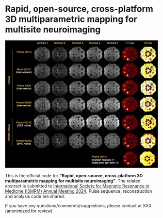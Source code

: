 # Rapid, open-source, cross-platform 3D multiparametric mapping for multisite neuroimaging


![Alt text](figures/pulseq_qalas.jpg?raw=true "Pulseq-QALAS")

This is the official code for **"Rapid, open-source, cross-platform 3D multiparametric mapping for multisite neuroimaging"**.
The related abstract is submitted to [International Society for Magnetic Resonance in Medicine (ISMRM) Annual Meeting 2024](https://www.ismrm.org/24m/).
Pulse sequence, reconstruction and analysis code are shared.

If you have any questions/comments/suggestions, please contact at XXX (anonimized for review)
